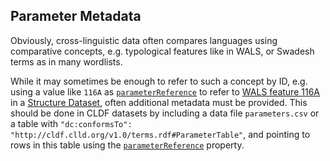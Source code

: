 ## Parameter Metadata

Obviously, cross-linguistic data often compares languages using comparative concepts,
e.g. typological features like in WALS, or Swadesh terms as in many wordlists.

While it may sometimes be enough to refer to such a concept by ID, e.g.
using a value like `116A` as 
[`parameterReference`](http://cldf.clld.org/v1.0/terms.rdf#parameterReference)
to refer to [WALS feature 116A](http://wals.info/feature/116A)
in a [Structure Dataset](../../modules/StructureDataset), often additional metadata
must be provided. This should be done in CLDF datasets by including a
data file `parameters.csv` or a table with `"dc:conformsTo": "http://cldf.clld.org/v1.0/terms.rdf#ParameterTable"`, and pointing to rows in this table
using the [`parameterReference`](http://cldf.clld.org/v1.0/terms.rdf#parameterReference)
property.
